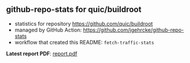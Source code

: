 ## github-repo-stats for quic/buildroot

- statistics for repository https://github.com/quic/buildroot
- managed by GitHub Action: https://github.com/jgehrcke/github-repo-stats
- workflow that created this README: `fetch-traffic-stats`

**Latest report PDF**: [report.pdf](https://github.com/njjetha/System-Design/raw/github-repo-stats/quic/buildroot/latest-report/report.pdf)

